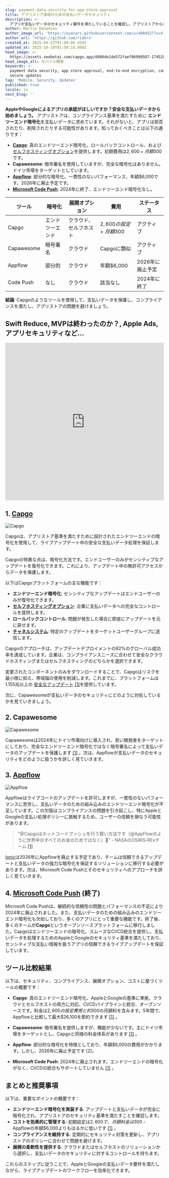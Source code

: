 ```yaml
---
slug: payment-data-security-for-app-store-approval
title: アプリストア承認のための支払いデータセキュリティ
description: >-
  アプリが支払いデータのセキュリティ要件を満たしていることを確認し、アプリストアからの拒否を避けてください。重要なツールとコンプライアンス基準について学びましょう。
author: Martin Donadieu
author_image_url: 'https://avatars.githubusercontent.com/u/4084527?v=4'
author_url: 'https://github.com/riderx'
created_at: 2025-04-22T01:09:06.459Z
updated_at: 2025-10-10T01:50:18.000Z
head_image: >-
  https://assets.seobotai.com/capgo.app/6806de1de572faef86998587-1745284157740.jpg
head_image_alt: モバイル開発
keywords: >-
  payment data security, app store approval, end-to-end encryption, compliance,
  secure updates
tag: 'Mobile, Security, Updates'
published: true
locale: ja
next_blog: ''
---
```

**AppleやGoogleによるアプリの承認がほしいですか？安全な支払いデータから始めましょう。** アプリストアは、コンプライアンス基準を満たすために **エンドツーエンド暗号化**を支払いデータに求めています。それがないと、アプリは拒否されたり、削除されたりする可能性があります。知っておくべきことは以下の通りです：

-   **[Capgo](https://capgo.app/)**: 真のエンドツーエンド暗号化、ロールバックコントロール、および [セルフホスティングオプション](https://capgo.app/blog/self-hosted-capgo/)を提供します。初期費用は$2,600 + 月額$300です。
-   **Capawesome**: 暗号署名を使用していますが、完全な暗号化はありません。ドイツ市場をターゲットとしています。
-   **[Appflow](https://ionic.io/appflow/live-updates)**: 部分的な暗号化、一貫性のないパフォーマンス、年額$6,000です。2026年に廃止予定です。
-   **[Microsoft Code Push](https://www.reddit.com/r/reactnative/comments/1dsorxn/end_of_appcenter_x_codepush_for_2025_march/)**: 2024年に終了、エンドツーエンド暗号化なし。

| **ツール** | **暗号化** | **展開オプション** | **費用** | **ステータス** |
| --- | --- | --- | --- | --- |
| Capgo | エンドツーエンド | クラウド、セルフホスト | $2,600の設定 + 月額$300 | アクティブ |
| Capawesome | 暗号署名 | クラウド | Capgoに類似 | アクティブ |
| Appflow | 部分的 | クラウド | 年額$6,000 | 2026年に廃止予定 |
| Code Push | なし | クラウド | 該当なし | 2024年に終了 |

**結論**: Capgoのようなツールを使用して、支払いデータを保護し、コンプライアンスを満たし、アプリストアの問題を避けましょう。

## Swift Reduce, MVPは終わったのか？, Apple Ads, アプリセキュリティなど...

<iframe src="https://www.youtube.com/embed/FsVbZftrPTQ" aria-label="YouTube video player" frameborder="0" allow="accelerometer; autoplay; clipboard-write; encrypted-media; gyroscope; picture-in-picture; web-share" referrerpolicy="strict-origin-when-cross-origin" style="width: 100%; height: 500px;" allowfullscreen></iframe>

## 1. [Capgo](https://capgo.app/)

![Capgo](https://assets.seobotai.com/capgo.app/6806de1de572faef86998587/3963f7973abbc5791f2fae6e45924907.jpg)

Capgoは、アプリストア基準を満たすために設計されたエンドツーエンドの暗号化を使用して、ライブアップデート中の安全な支払いデータ処理を保証します。

Capgoの特異な点は、暗号化方法です。エンドユーザーのみがセンシティブなアップデートを復号化できます。これにより、アップデート中の無許可アクセスからデータを保護します。

以下はCapgoプラットフォームの主な機能です：

-   **エンドツーエンド暗号化**: センシティブなアップデートはエンドユーザーのみが復号化できます。
-   **[セルフホスティングオプション](https://capgo.app/blog/self-hosted-capgo/)**: 企業に支払いデータへの完全なコントロールを提供します。
-   **ロールバックコントロール**: 問題が発生した場合に即座にアップデートを元に戻せます。
-   **[チャネルシステム](https://capgo.app/docs/plugin/cloud-mode/channel-system/)**: 特定のアップデートをターゲットユーザーグループに送信します。

Capgoのアプローチは、アップデートデプロイメントの82%のグローバル成功率を達成しています。企業は、コンプライアンスニーズに合わせて安全なクラウドホスティングまたはセルフホスティングのどちらかを選択できます。

変更されたコンポーネントのみをダウンロードすることで、Capgoはリスクを最小限に抑え、帯域幅の使用を削減します。これまでに、プラットフォームは1.155兆以上の [安全なアップデート](https://capgo.app/docs/plugin/cloud-mode/hybrid-update/) [\[1\]](https://capgo.app/)を提供しています。

次に、Capawesomeが支払いデータのセキュリティにどのように対処しているかを見ていきましょう。

## 2. Capawesome

![Capawesome](https://assets.seobotai.com/capgo.app/6806de1de572faef86998587/04d155e1ac5e3041660c0e8da59e2e54.jpg)

Capawesomeは2024年にドイツ市場向けに導入され、若い開発者をターゲットにしており、完全なエンドツーエンド暗号化ではなく暗号署名によって支払いデータのアップデートを保護します [\[1\]](https://capgo.app/) 。次は、Appflowが支払いデータのセキュリティをどのように扱うかを詳しく見ていきます。

## 3. [Appflow](https://ionic.io/appflow/live-updates)

![Appflow](https://assets.seobotai.com/capgo.app/6806de1de572faef86998587/f6bc7b408415ab449b606f457e137ee1.jpg)

Appflowはライブコードのアップデートを許可しますが、一貫性のないパフォーマンスに苦労し、支払いデータのための組み込みのエンドツーエンド暗号化が不足しています。この欠陥はコンプライアンスの問題を引き起こし、特にAppleとGoogleの支払い処理ポリシーに抵触するため、ユーザーの信頼を損なう可能性があります。

> "@Capgoはホットコードプッシュを行う賢い方法です（@AppFlowのように世界中のすべてのお金のためではなく）🙂" - NASAのOSIRIS‑RExチーム [\[1\]](https://capgo.app/)

[Ionic](https://ionicframework.com/)は2026年にAppflowを廃止する予定であり、チームは信頼できるアップデートと支払いデータの強力な暗号化を保証するソリューションに移行する必要があります。次は、Microsoft Code Pushとそのセキュリティへのアプローチを詳しく見ていきます。

## 4. [Microsoft Code Push](https://www.reddit.com/r/reactnative/comments/1dsorxn/end_of_appcenter_x_codepush_for_2025_march/) (終了)

Microsoft Code Pushは、継続的な信頼性の問題とパフォーマンスの不足により2024年に廃止されました。また、支払いデータのための組み込みのエンドツーエンド暗号化も欠如しており、多くのアプリにとって重要な機能です。終了後、多くのチームが**Capgo**というオープンソースプラットフォームに移行しました。Capgoはエンドツーエンドの暗号化、スムーズなCI/CD統合を提供し、支払いデータを処理するためのAppleとGoogleのセキュリティ基準を満たしており、センシティブな支払い情報を扱うアプリの信頼できるライブアップデートを保証しています。

## ツール比較結果

以下は、セキュリティ、コンプライアンス、展開オプション、コストに基づくツールの概要です：

-   **Capgo**: 真のエンドツーエンド暗号化、AppleとGoogleの基準に準拠、クラウドとセルフホストの両方に対応、CI/CDパイプラインと統合、オープンソースです。料金は$2,600の設定費用と約$300の月額料を含みます。5年間で、Appflowと比較して最大$26,100を節約できます [\[1\]](https://capgo.app/) 。
    
-   **Capawesome**: 暗号署名を提供しますが、機能が少ないです。主にドイツ市場をターゲットとし、Capgoと同様の料金体系があります [\[1\]](https://capgo.app/) 。
    
-   **Appflow**: 部分的な暗号化を特徴としており、年額$6,000の費用がかかります。しかし、2026年に廃止予定です [2]。
    
-   **Microsoft Code Push**: 2024年に廃止されます。エンドツーエンドの暗号化がなく、CI/CDの統合もサポートしていません [\[1\]](https://capgo.app/) 。
    

## まとめと推奨事項

以下は、重要なポイントの概要です：

-   **エンドツーエンド暗号化を実装する**: アップデートと支払いデータが完全に暗号化され、アプリストアのセキュリティ基準を満たすことを確認します。
-   **コストを効果的に管理する**: 初期設定は$2,600で、月額料金は$300 - Appflowの年額$6,000よりもはるかに低いです [\[1\]](https://capgo.app/) 。
-   **コンプライアンスを維持する**: 定期的にセキュリティ対策を更新し、アプリストアのポリシーに合わせて問題を避けます。
-   **展開の柔軟性を提供する**: クラウドまたはセルフホストのソリューションから選択し、支払いデータのセキュリティに対するコントロールを持ちます。

これらのステップに従うことで、AppleとGoogleの支払いデータ要件を満たしながら、ライブアップデートのワークフローを効率化できます。

